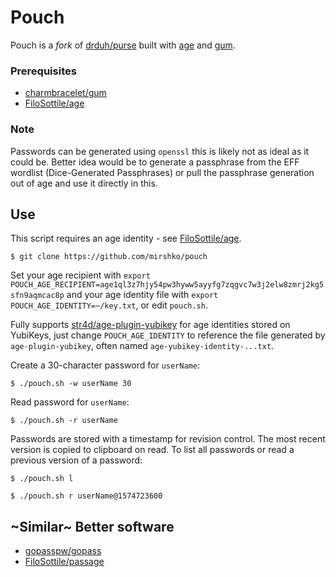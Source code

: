 # Pouch

Pouch is a _fork_ of [drduh/purse](https://github.com/drduh/Purse) built with [age](https://github.com/FiloSottile/age) and [gum](https://github.com/charmbracelet/gum).

### Prerequisites

- [charmbracelet/gum](https://github.com/charmbracelet/gum)
- [FiloSottile/age](https://github.com/FiloSottile/age)

### Note

Passwords can be generated using `openssl` this is likely not as ideal as it could be. Better idea would be to generate a passphrase from the EFF wordlist (Dice-Generated Passphrases) or pull the passphrase generation out of age and use it directly in this.

## Use

This script requires an age identity - see [FiloSottile/age](https://github.com/FiloSottile/age).

```console
$ git clone https://github.com/mirshko/pouch
```

Set your age recipient with `export POUCH_AGE_RECIPIENT=age1ql3z7hjy54pw3hyww5ayyfg7zqgvc7w3j2elw8zmrj2kg5sfn9aqmcac8p` and your age identity file with `export POUCH_AGE_IDENTITY=~/key.txt`, or edit `pouch.sh`.

Fully supports [str4d/age-plugin-yubikey](https://github.com/str4d/age-plugin-yubikey) for age identities stored on YubiKeys, just change `POUCH_AGE_IDENTITY` to reference the file generated by `age-plugin-yubikey`, often named `age-yubikey-identity-...txt`.

Create a 30-character password for `userName`:

```console
$ ./pouch.sh -w userName 30
```

Read password for `userName`:

```console
$ ./pouch.sh -r userName
```

Passwords are stored with a timestamp for revision control. The most recent version is copied to clipboard on read. To list all passwords or read a previous version of a password:

```console
$ ./pouch.sh l

$ ./pouch.sh r userName@1574723600
```

## ~Similar~ Better software

- [gopasspw/gopass](https://github.com/gopasspw/gopass)
- [FiloSottile/passage](https://github.com/FiloSottile/passage)
